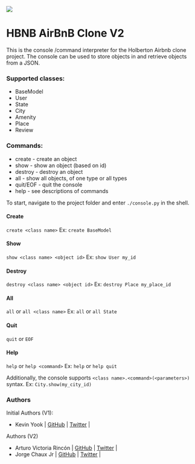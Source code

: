 ![](https://camo.githubusercontent.com/9ebbf60e208b031d4dcf7db6ffc19fe0339d0ff3/68747470733a2f2f692e6962622e636f2f64354e38354e682f68626e622e706e67)

# HBNB AirBnB Clone V2

This is the console /command interpreter for the Holberton Airbnb clone project. The console can be used to store objects in and retrieve objects from a JSON.

### Supported classes:
* BaseModel
* User
* State
* City
* Amenity
* Place
* Review

### Commands:
* create - create an object
* show - show an object (based on id)
* destroy - destroy an object
* all - show all objects, of one type or all types
* quit/EOF - quit the console
* help - see descriptions of commands

To start, navigate to the project folder and enter `./console.py` in the shell.

#### Create
`create <class name>`
Ex:
`create BaseModel`

#### Show
`show <class name> <object id>`
Ex:
`show User my_id`

#### Destroy
`destroy <class name> <object id>`
Ex:
`destroy Place my_place_id`

#### All
`all` or `all <class name>`
Ex:
`all` or `all State`

#### Quit
`quit` or `EOF`

#### Help
`help` or `help <command>`
Ex:
`help` or `help quit`

Additionally, the console supports `<class name>.<command>(<parameters>)` syntax.
Ex:
`City.show(my_city_id)`

### Authors
Initial Authors (V1):
* Kevin Yook | [GitHub](https://github.com/yook00627) | [Twitter](https://twitter.com/yook00627) |

Authors (V2)
* Arturo Victoria Rincón | [GitHub](https://github.com/arvicrin) | [Twitter](https://twitter.com/arvicrin) |
* Jorge Chaux Jr | [GitHub](https://github.com/jorgechauxjr) | [Twitter](https://twitter.com/jorgechauxjr) |